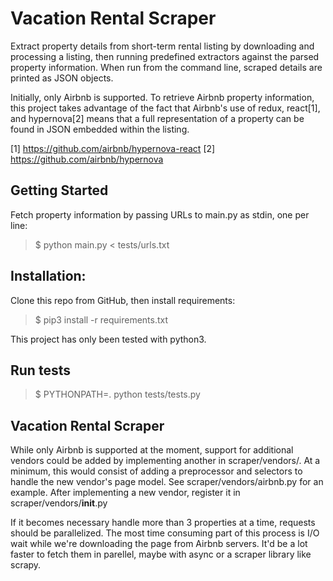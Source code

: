# Vacation Rental Scraper

Extract property details from short-term rental listing by downloading and processing a listing, then running predefined extractors against the parsed property information. When run from the command line, scraped details are printed as JSON objects.

Initially, only Airbnb is supported. To retrieve Airbnb property information, this project takes advantage of the fact that Airbnb's use of redux, react[1], and hypernova[2] means that a full representation of a property can be found in JSON embedded within the listing.

[1] https://github.com/airbnb/hypernova-react
[2] https://github.com/airbnb/hypernova

## Getting Started

Fetch property information by passing URLs to main.py as stdin, one per line:

> $ python main.py < tests/urls.txt

## Installation:

Clone this repo from GitHub, then install requirements:

> $ pip3 install -r requirements.txt

This project has only been tested with python3. 

## Run tests

> $ PYTHONPATH=. python tests/tests.py

## Vacation Rental Scraper

While only Airbnb is supported at the moment, support for additional vendors could be added by implementing another in scraper/vendors/. At a minimum, this would consist of adding a preprocessor and selectors to handle the new vendor's page model. See scraper/vendors/airbnb.py for an example. After implementing a new vendor, register it in scraper/vendors/__init__.py

If it becomes necessary handle more than 3 properties at a time, requests should be parallelized. The most time consuming part of this process is I/O wait while we're downloading the page from Airbnb servers. It'd be a lot faster to fetch them in parellel, maybe with async or a scraper library like scrapy.
